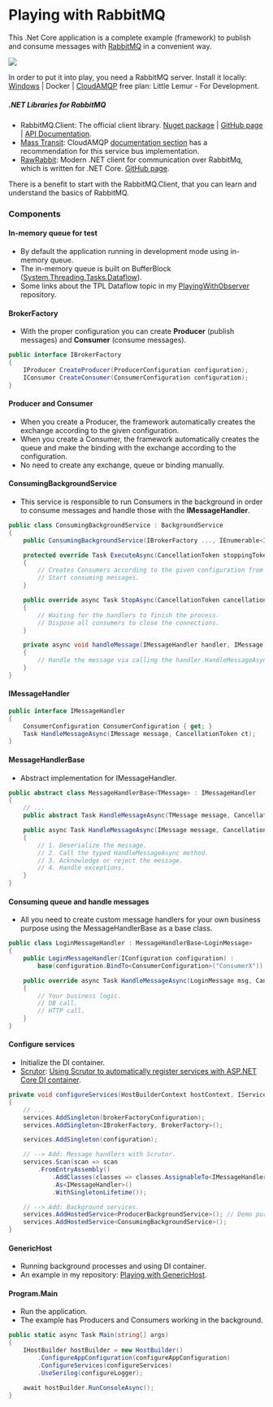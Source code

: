# Playing with RabbitMQ

This .Net Core application is a complete example (framework) to publish and consume messages with [RabbitMQ](https://www.rabbitmq.com "RabbitMQ") in a convenient way.

![](https://www.cloudamqp.com/img/docs/camqp.png)

In order to put it into play, you need a RabbitMQ server. Install it locally: [Windows](http://www.rabbitmq.com/install-windows.html "Windows") |  Docker | [CloudAMQP](https://www.cloudamqp.com/plans.html "CloudAMQP") free plan: Little Lemur - For Development.

##### .NET Libraries for RabbitMQ
- RabbitMQ.Client: The official client library. [Nuget package](https://www.nuget.org/packages/RabbitMQ.Client "Nuget package") | [GitHub page](https://github.com/rabbitmq/rabbitmq-dotnet-client "GitHub page") | [API Documentation](https://rabbitmq.github.io/rabbitmq-dotnet-client/index.html "API Documentation").
- [Mass Transit](http://masstransit-project.com "Mass Transit"): CloudAMQP [documentation section](https://www.cloudamqp.com/docs/index.html "documentation section") has a recommendation for this service bus implementation.
- [RawRabbit](https://rawrabbit.readthedocs.io/en/master "RawRabbit"): Modern .NET client for communication over RabbitMq, which is written for .NET Core. [GitHub page](https://github.com/pardahlman/RawRabbit "GitHub page").

There is a benefit to start with the RabbitMQ.Client, that you can learn and understand the basics of RabbitMQ.

### Components
#### In-memory queue for test
- By default the application running in development mode using in-memory queue.
- The in-memory queue is built on BufferBlock ([System.Threading.Tasks.Dataflow](https://docs.microsoft.com/en-us/dotnet/api/system.threading.tasks.dataflow?view=netcore-2.2 "System.Threading.Tasks.Dataflow")).
- Some links about the TPL Dataflow topic in my [PlayingWithObserver](https://github.com/19balazs86/PlayingWithObserver "PlayingWithObserver") repository.

#### BrokerFactory
- With the proper configuration you can create **Producer** (publish messages) and **Consumer** (consume messages).

```csharp
public interface IBrokerFactory
{
    IProducer CreateProducer(ProducerConfiguration configuration);
    IConsumer CreateConsumer(ConsumerConfiguration configuration);
}
```

#### Producer and Consumer
- When you create a Producer, the framework automatically creates the exchange according to the given configuration.
- When you create a Consumer, the framework automatically creates the queue and make the binding with the exchange according to the configuration.
- No need to create any exchange, queue or binding manually.

#### ConsumingBackgroundService
- This service is responsible to run Consumers in the background in order to consume messages and handle those with the **IMessageHandler**.

```csharp
public class ConsumingBackgroundService : BackgroundService
{
    public ConsumingBackgroundService(IBrokerFactory ..., IEnumerable<IMessageHandler> ...)

    protected override Task ExecuteAsync(CancellationToken stoppingToken)
    {
        // Creates Consumers according to the given configuration from the IMessageHandler.
        // Start consuming messages.
    }

    public override async Task StopAsync(CancellationToken cancellationToken)
    {
        // Waiting for the handlers to finish the process.
        // Dispose all consumers to close the connections.
    }

    private async void handleMessage(IMessageHandler handler, IMessage msg, CancellationToken)
    {
        // Handle the message via calling the handler.HandleMessageAsync(msg).
    }
}
```

#### IMessageHandler

```csharp
public interface IMessageHandler
{
    ConsumerConfiguration ConsumerConfiguration { get; }
    Task HandleMessageAsync(IMessage message, CancellationToken ct);
}
```

#### MessageHandlerBase
- Abstract implementation for IMessageHandler.

```csharp
public abstract class MessageHandlerBase<TMessage> : IMessageHandler
{
    // ...
    public abstract Task HandleMessageAsync(TMessage message, CancellationToken ct);

    public async Task HandleMessageAsync(IMessage message, CancellationToken ct)
    {
        // 1. Deserialize the message.
        // 2. Call the typed HandleMessageAsync method.
        // 3. Acknowledge or reject the message.
        // 4. Handle exceptions.
    }
}
```

#### Consuming queue and handle messages
- All you need to create custom message handlers for your own business purpose using the MessageHandlerBase as a base class.

```csharp
public class LoginMessageHandler : MessageHandlerBase<LoginMessage>
{
    public LoginMessageHandler(IConfiguration configuration) :
        base(configuration.BindTo<ConsumerConfiguration>("ConsumerX")) { }

    public override async Task HandleMessageAsync(LoginMessage msg, CancellationToken)
    {
        // Your business logic.
        // DB call.
        // HTTP call.
    }
}
```

#### Configure services
- Initialize the DI container.
- [Scrutor](https://github.com/khellang/Scrutor "Scrutor"): [Using Scrutor to automatically register services with ASP.NET Core DI container](https://andrewlock.net/using-scrutor-to-automatically-register-your-services-with-the-asp-net-core-di-container "Using Scrutor to automatically register services with ASP.NET Core DI container").

```csharp
private void configureServices(HostBuilderContext hostContext, IServiceCollection services)
{
    // ...
    services.AddSingleton(brokerFactoryConfiguration);
    services.AddSingleton<IBrokerFactory, BrokerFactory>();

    services.AddSingleton(configuration);

    // --> Add: Message handlers with Scrutor.
    services.Scan(scan => scan
        .FromEntryAssembly()
            .AddClasses(classes => classes.AssignableTo<IMessageHandler>())
            .As<IMessageHandler>()
            .WithSingletonLifetime());

    // --> Add: Background services.
    services.AddHostedService<ProducerBackgroundService>(); // Demo purpose.
    services.AddHostedService<ConsumingBackgroundService>();
}
```
#### GenericHost
- Running background processes and using DI container.
- An example in my repository: [Playing with GenericHost](https://github.com/19balazs86/PlayingWithGenericHost "Playing with GenericHost").

#### Program.Main
- Run the application.
- The example has Producers and Consumers working in the background.

```csharp
public static async Task Main(string[] args)
{
    IHostBuilder hostBuilder = new HostBuilder()
        .ConfigureAppConfiguration(configureAppConfiguration)
        .ConfigureServices(configureServices)
        .UseSerilog(configureLogger);

    await hostBuilder.RunConsoleAsync();
}
```